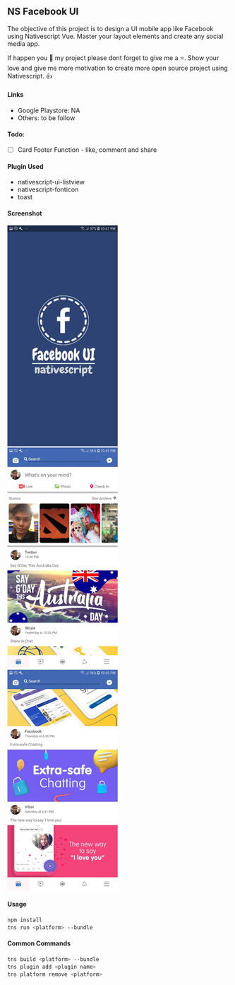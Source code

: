 <!--
 Copyright 2019 John Andrew Asaria (email: asaria_ja@yahoo.com). All rights reserved.
-->


## NS Facebook UI
The objective of this project is to design a UI mobile app like Facebook using Nativescript Vue. Master your layout elements and create any social media app.

If happen you 💖 my project please dont forget to give me a ⭐. Show your love and give me more motivation to create more open source project using Nativescript. 👍


#### Links
- Google Playstore: NA
- Others: to be follow


#### Todo: 
- [ ] Card Footer Function - like, comment and share


#### Plugin Used
- nativescript-ui-listview
- nativescript-fonticon
- toast


#### Screenshot
<kbd><img src="https://github.com/jaasaria/ns.UIFacebook/blob/master/fb%20screenshot/screenshot1.jpg?raw=true" width="250" height="500"> </kbd>
<kbd><img src="https://github.com/jaasaria/ns.UIFacebook/blob/master/fb%20screenshot/screenshot2.jpg?raw=true" width="250" height="500"> </kbd>
<kbd><img src="https://github.com/jaasaria/ns.UIFacebook/blob/master/fb%20screenshot/screenshot3.jpg?raw=true" width="250" height="500"> </kbd>


#### Usage
``` bash
npm install
tns run <platform> --bundle
```

#### Common Commands
``` bash
tns build <platform> --bundle
tns plugin add <plugin name>
tns platform remove <platform>
```
